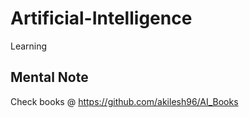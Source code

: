 # Artificial-Intelligence
Learning


## Mental Note
Check books @ https://github.com/akilesh96/AI_Books
